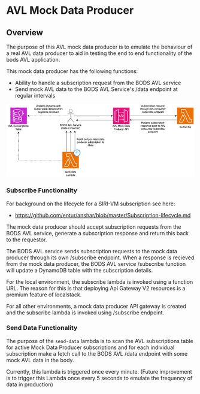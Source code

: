# AVL Mock Data Producer

## Overview

The purpose of this AVL mock data producer is to emulate the behaviour of a real AVL data producer to aid in testing the
end to end functionality of the bods AVL application.

This mock data producer has the following functions:

- Ability to handle a subscription request from the BODS AVL service
- Send mock AVL data to the BODS AVL Service's /data endpoint at regular intervals

![avl-mock-data-producer.png](avl-mock-data-producer.png)

### Subscribe Functionality

For background on the lifecycle for a SIRI-VM subscription see here:

- https://github.com/entur/anshar/blob/master/Subscription-lifecycle.md

The mock data producer should accept subscription requests from the BODS AVL service, generate a subscription response
and return this back to the requestor.

The BODS AVL service sends subscription requests to the mock data producer through its own /subscribe endpoint. When a
response is recieved from the mock data producer, the BODS AVL service /subscribe function will update a DynamoDB table
with the subscription details.

For the local environment, the subscribe lambda is invoked using a function URL. The reason for this is that
deploying Api Gateway V2 resources is a premium feature of localstack.

For all other environments, a mock data producer API gateway is created and the subscribe lambda is invoked using
/subscribe endpoint.

### Send Data Functionality

The purpose of the `send-data` lambda is to scan the AVL subscriptions table for active Mock Data Producer subscriptions
and for each individual subscription make a fetch call to the BODS AVL /data endpoint with some mock AVL data in the
body.

Currently, this lambda is triggered once every minute. (Future improvement is to trigger this Lambda once every 5
seconds to emulate the frequency of data in production)





